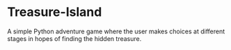 # Treasure-Island
A simple Python adventure game where the user makes choices at different stages in hopes of finding the hidden treasure.
